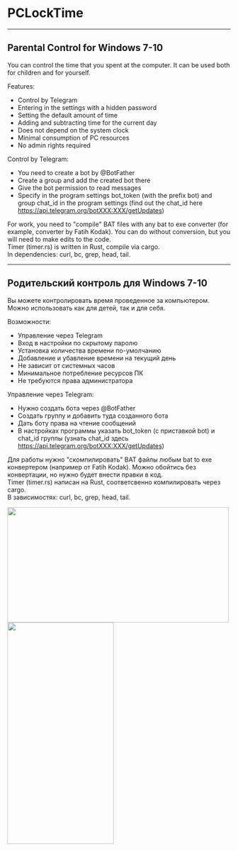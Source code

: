# PCLockTime
____
## Parental Control for Windows 7-10

You can control the time that you spent at the computer. It can be used both for children and for yourself.

Features:

* Сontrol by Telegram
* Entering in the settings with a hidden password
* Setting the default amount of time
* Adding and subtracting time for the current day
* Does not depend on the system clock
* Minimal consumption of PC resources
* No admin rights required

Сontrol by Telegram:

* You need to create a bot by @BotFather
* Create a group and add the created bot there
* Give the bot permission to read messages
* Specify in the program settings bot_token (with the prefix bot) and group chat_id in the program settings (find out the chat_id here https://api.telegram.org/botXXX:XXX/getUpdates)

For work, you need to "compile" BAT files with any bat to exe converter (for example, converter by Fatih Kodak). You can do without conversion, but you will need to make edits to the code.  
Timer (timer.rs) is written in Rust, compile via cargo.  
In dependencies: curl, bc, grep, head, tail.

____
## Родительский контроль для Windows 7-10

Вы можете контролировать время проведенное за компьютером. Можно использовать как для детей, так и для себя.

Возможности:
* Управление через Telegram
* Вход в настройки по скрытому паролю
* Установка количества времени по-умолчанию
* Добавление и убавление времени на текущий день
* Не зависит от системных часов
* Минимальное потребление ресурсов ПК
* Не требуются права администратора

Управление через Telegram:
* Нужно создать бота через @BotFather
* Создать группу и добавить туда созданного бота
* Дать боту права на чтение сообщений
* В настройках программы указать bot_token (с приставкой bot) и chat_id группы (узнать chat_id здесь https://api.telegram.org/botXXX:XXX/getUpdates)

Для работы нужно "скомпилировать" BAT файлы любым bat to exe конвертером (например от Fatih Kodak). Можно обойтись без конвертации, но нужно будет внести правки в код.  
Timer (timer.rs) написан на Rust, соответсвенно компилировать через cargo.  
В зависимостях: curl, bc, grep, head, tail.

<a href="url"><img src="https://github.com/iroxville/pclocktime/blob/main/pic1.jpg" align="left" height="260" width="500" ></a>

<a href="url"><img src="https://github.com/iroxville/pclocktime/blob/main/pic2.jpg" align="left" height="500" width="240" ></a>
